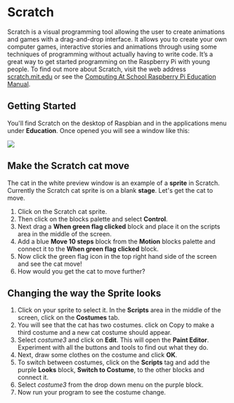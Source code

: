 # Scratch

Scratch is a visual programming tool allowing the user to create animations and games with a drag-and-drop interface. It allows you to create your own computer games, interactive stories and animations through using some techniques of programming without actually having to write code. It’s a great way to get started programming on the Raspberry Pi with young people. To find out more about Scratch, visit the web address [scratch.mit.edu](http://scratch.mit.edu) or see the [Computing At School Raspberry Pi Education Manual](http://pi.cs.man.ac.uk/download/Raspberry_Pi_Education_Manual.pdf).

## Getting Started

You'll find Scratch on the desktop of Raspbian and in the applications menu under **Education**. Once opened you will see a window like this:

![](images/sratch-interface.png)

## Make the Scratch cat move

The cat in the white preview window is an example of a **sprite** in Scratch. Currently the Scratch cat sprite is on a blank **stage**. Let's get the cat to move.

1. Click on the Scratch cat sprite.
2. Then click on the blocks palette and select **Control**.
3. Next drag a **When green flag clicked** block and place it on the scripts area in the middle of the screen.
4. Add a blue **Move 10 steps** block from the **Motion** blocks palette and connect it to the **When green flag clicked** block.
5. Now click the green flag icon in the top right hand side of the screen and see the cat move!
6. How would you get the cat to move further?


## Changing the way the Sprite looks

1. Click on your sprite to select it. In the **Scripts** area in the middle of the screen, click on the **Costumes** tab.
2. You will see that the cat has two costumes. click on Copy to make a third costume and a new cat costume should appear.
3. Select *costume3* and click on **Edit**. This will open the **Paint Editor**. Experiment with all the buttons and tools to find out what they do.
4. Next, draw some clothes on the costume and click **OK**. 
5. To switch between costumes, click on the **Scripts** tag and add the purple **Looks** block, **Switch to Costume**, to the other blocks and connect it.
6. Select *costume3* from the drop down menu on the purple block. 
7. Now run your program to see the costume change.

